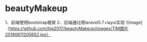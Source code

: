 # beautyMakeup
1、前端使用bootstrap框架
2、后端通过用laravel5.7+layui实现
![image]（https://github.com/hja2017/beautyMakeup/images/TIM图片20190611205652.jpg）
